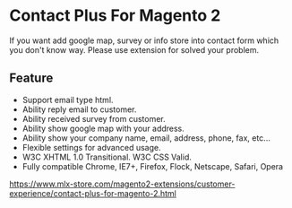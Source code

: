 # Contact Plus For Magento 2

If you want add google map, survey or info store into contact form which you don't know way. Please use extension for solved your problem.

## Feature
- Support email type html.
- Ability reply email to customer.
- Ability received survey from customer.
- Ability show google map with your address.
- Ability show your company name, email, address, phone, fax, etc...
- Flexible settings for advanced usage.
- W3C XHTML 1.0 Transitional. W3C CSS Valid.
- Fully compatible Chrome, IE7+, Firefox, Flock, Netscape, Safari, Opera

https://www.mlx-store.com/magento2-extensions/customer-experience/contact-plus-for-magento-2.html
